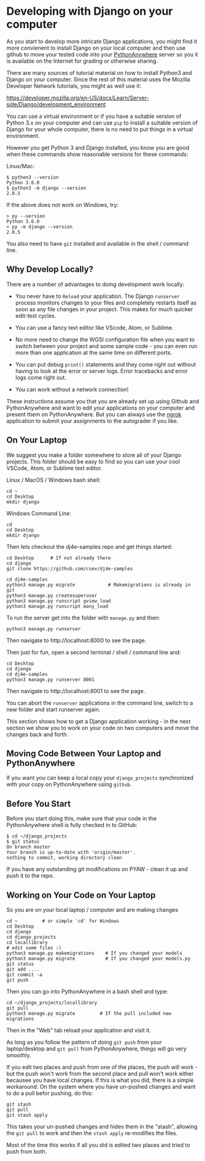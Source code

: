 Developing with Django on your computer
=======================================

As you start to develop more intricate Django applications, you might find it more
convienent to install Django on your local computer and then use github to move your
tested code into your
<a href="https://www.pythonanywhere.com" target="_blank">PythonAnywhere</a>
server so you it is available on the Internet for grading or otherwise sharing.

There are many sources of tutorial material on how to install Python3 and Django on
your computer.  Since the rest of this material uses the Mozilla Developer Network
tutorials, you might as well use it:

https://developer.mozilla.org/en-US/docs/Learn/Server-side/Django/development_environment

You can use a virtual environment or if you have a suitable version of Python 3.x on your
computer and can use `pip` to install a suitable version of Django for your whole computer,
there is no need to put things in a virtual environment.

However you get Python 3 and Django installed, you know you are good when these commands
show reasonable versions for these commands:

Linux/Mac:

    $ python3 --version
    Python 3.6.0
    $ python3 -m django --version
    2.0.5

If the above does not work on Windows, try:

    > py --version
    Python 3.6.0
    > py -m django --version
    2.0.5

You also need to have `git` installed and available in the shell / command line.

Why Develop Locally?
--------------------

There are a number of advantages to doing development work locally:

* You never have to `Reload` your application.  The Django `runserver` process monitors
changes to your files and completely restarts itself as soon as any file changes in your
project.   This makes for much quicker edit-test cycles.

* You can use a fancy text editor like VScode, Atom, or Sublime.

* No more need to change the WGSI configuration file when you want to switch between
your project and some sample code - you can even run more than one application at the
same time on different ports.

* You can put debug `print()` statements and they come right out without having to look
at the error or server logs.  Error tracebacks and error logs come right out.

* You can work without a network connection!

These instructions assume you that you are already set up using Github and PythonAnywhere
and want to edit your applications on your computer
and present them on PythonAnywhere.  But you can always use the
<a href="../ngrok">ngrok</a> application
to submit your assignments to the autograder if you like.

On Your Laptop
--------------

We suggest you make a folder somewhere to store all of your Django projects.  This folder
should be easy to find so you can use your cool VSCode, Atom, or Sublime text editor.

Linux / MacOS / Windows bash shell:

    cd ~
    cd Desktop
    mkdir django

Windows Command Line:

    cd
    cd Desktop
    mkdir django

Then lets checkout the dj4e-samples repo and get things started:

    cd Desktop      # If not already there
    cd django
    git clone https://github.com/csev/dj4e-samples

    cd dj4e-samples
    python3 manage.py migrate            # Makemigrations is already in git
    python3 manage.py createsuperuser
    python3 manage.py runscript gview_load
    python3 manage.py runscript many_load

To run the server get into the folder with `manage.py` and then:

    python3 manage.py runserver

Then navigate to http://localhost:8000 to see the page.

Then just for fun, open a second terminal / shell / command line and:

    cd Desktop
    cd django
    cd dj4e-samples
    python3 manage.py runserver 8001

Then navigate to http://localhost:8001 to see the page.

You can abort the `runserver` applications in the command line, switch to
a new folder and start runserver again.

This section shows how to get a Django application working - in the next section
we show you to work on your code on two computers and move
the changes back and forth.

Moving Code Between Your Laptop and PythonAnywhere
--------------------------------------------------

If you want you can keep a local copy your `django_projects` synchronized with your
copy on PythonAnywhere using `github`.

Before You Start
----------------

Before you start doing this, make sure that your code in the PythonAnywhere shell
is fully checked in to GitHub:

    $ cd ~/django_projects
    $ git status
    On branch master
    Your branch is up-to-date with 'origin/master'.
    nothing to commit, working directory clean

If you have any outstanding git modifications on PYAW - clean it up and push it to the repo.

Working on Your Code on Your Laptop
-----------------------------------

So you are on your local laptop / computer and are making changes

    cd ~         # or simple 'cd' for Windows
    cd Desktop
    cd django
    cd django_projects
    cd locallibrary
    # edit some files :)
    python3 manage.py makemigrations    # If you changed your models
    python3 manage.py migrate           # If you changed your models.py
    git status
    git add ....
    git commit -a
    git push

Then you can go into PythonAnywhere in a bash shell and type:

    cd ~/django_projects/locallibrary
    git pull
    python3 manage.py migrate         # If the pull included new migrations

Then in the "Web" tab reload your application and visit it.

As long as you follow the pattern of doing `git push` from your laptop/desktop and `git pull`
from PythonAnywhere, things will go very smoothly.

If you edit two places and push from one of the places, the push will work - but the push
won't work from the second place and pull won't work either becausee you have local changes.
If this is what you did, there is a simple workaround.  On the system where you have un-pushed changes and want to do a pull befor pushing, do this:

    git stash
    git pull
    git stash apply

This takes your un-pushed changes and hides them in the "stash", allowing the `git pull` to
work and then the `stash apply` re-modifies the files.

Most of the time this works if all you did is edited two places and tried to push from both.


